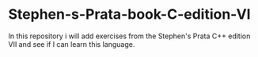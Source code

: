 # Stephen-s-Prata-book-C-edition-VI
In this repository i will add exercises from the Stephen's Prata C++ edition VII and see if I can learn this language.

